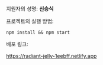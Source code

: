 지원자의 성명: **신승식**

프로젝트의 실행 방법:

```
npm install && npm start
```

배포 링크:

[](https://radiant-jelly-1eebff.netlify.app)https://radiant-jelly-1eebff.netlify.app
